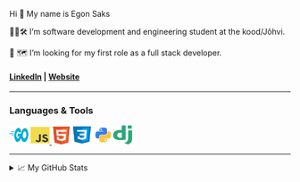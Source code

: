 Hi 👋 My name is Egon Saks

👨‍💻🛠 I’m software development and engineering student at the kood/Jõhvi.

🔎 🗺 I’m looking for my first role as a full stack developer.

#### [LinkedIn](http://www.linkedin.com/in/egonsaks/) | [Website](https://www.egonsaks.com)

---

### Languages & Tools

<p align="left">

<a href="https://go.dev/doc/" target="_blank" rel="noreferrer"><img src="images/golang.png" width="34" height="34" alt="Go"/></a> <a href="https://www.javascript.com" target="_blank" rel="noreferrer"><img src="images/javascript.png" width="34" height="34" alt="Javascript"/> <a href="https://html.com/html5/" target="_blank" rel="noreferrer"><img src="images/html5.png" width="34" height="32" alt="HTML"/><a href="https://developer.mozilla.org/en-US/docs/Web/CSS" target="_blank" rel="noreferrer"><img src="images/css3.png" width="40" height="34" alt="CSS"/></a><a href="https://www.python.org" target="_blank" rel="noreferrer"><img src="images/python.png" width="36" height="34" alt="Python"/></a><a href="https://www.djangoproject.com" target="_blank" rel="noreferrer"><img src="images/django.png" width="34" height="34" alt="Django"/></a>
</p>


---
<details>

<summary>📈 My GitHub Stats</summary>
<br>
<img align="centre" src="https://github-readme-stats.vercel.app/api?username=egonsaks&count_private=true&include_all_commits=true&show_icons=true&title_color=007bff&text_color=e7e7e7&icon_color=007bff&bg_color=171c28" />  

![Top Langs](https://github-readme-stats.vercel.app/api/top-langs/?username=egonsaks&layout=compact&title_color=007bff&text_color=e7e7e7&icon_color=007bff&bg_color=171c28)
  
</details>